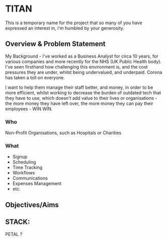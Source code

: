 # TITAN
This is a temporary name for the project that so many of you have expressed an interest in, i'm humbled by your generosity.

## Overview & Problem Statement 

My Background - I've worked as a Business Analyst for circa 10 years, for various companies and more recently for the NHS (UK Public Health body). 
I've seen firsthand how challenging this environment is, and the cost pressures they are under, whilst being undervalued, and underpaid. Corona has taken a toll on everyone. 

I want to help them manage their staff better, and money, in order to be more efficient, whilst working to decrease the burden of outdated tech that they have to use, which doesn't add value to their lives or organisations - the more money they have left over, the more money they can pay their employees - WIN WIN.  

### Who
Non-Profit Organisations, such as Hospitals or Charities

### What 
* Signup 
* Scheduling 
* Time Tracking 
* Workflows
* Communications
* Expenses Management
* etc.

## Objectives/Aims


## STACK:
PETAL ?

## 

